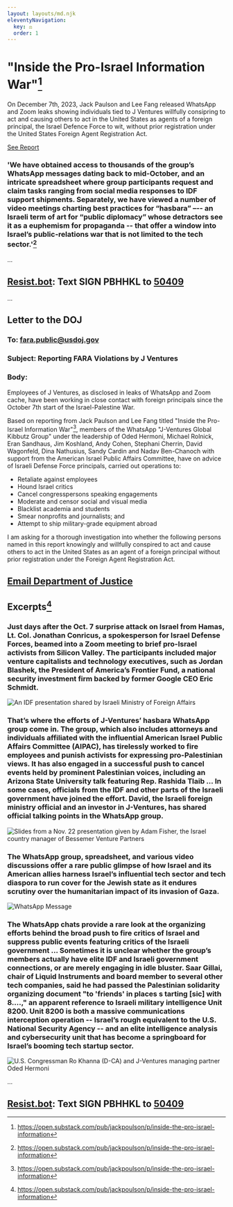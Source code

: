 ```yaml
---
layout: layouts/md.njk
eleventyNavigation:
  key: ⚖️
  order: 1
---
```

# "Inside the Pro-Israel Information War"[^1]

On December 7th, 2023, Jack Paulson and Lee Fang  released WhatsApp and Zoom leaks showing individuals tied to J Ventures willfully consipring to act and causing others to act in the United States as agents of a foreign principal, the Israel Defence Force to wit, without prior registration under the United States Foreign Agent Registration Act.

<a href="https://jackpoulson.substack.com/p/inside-the-pro-israel-information" class="button">See Report</a>

### 'We have obtained access to thousands of the group’s WhatsApp messages dating back to mid-October, and an intricate spreadsheet where group participants request and claim tasks ranging from social media responses to IDF support shipments. Separately, we have viewed a number of video meetings charting best practices for “hasbara” –-- an Israeli term of art for “public diplomacy” whose detractors see it as a euphemism for propaganda -- that offer a window into Israel’s public-relations war that is not limited to the tech sector.'[^1]

…

## [Resist.bot](https://resist.bot/petitions/PBHHKL): Text SIGN PBHHKL to <a href="tel:50409">50409</a> 

…

## Letter to the DOJ

### To: fara.public@usdoj.gov
### Subject: Reporting FARA Violations by J Ventures
### Body:

Employees of J Ventures, as disclosed in leaks of WhatsApp and Zoom cache, have been working in close contact with foreign principals since the October 7th start of the Israel-Palestine War.  
  
Based on reporting from Jack Paulson and Lee Fang titled "Inside the Pro-Israel Information War"[^1], members of the WhatsApp "J-Ventures Global Kibbutz Group" under the leadership of Oded Hermoni, Michael Rolnick, Eran Sandhaus, Jim Koshland, Andy Cohen, Stephani Cherrin, David Wagonfeld, Dina Nathusius, Sandy Cardin and Nadav Ben-Chanoch with support from the American Israel Public Affairs Committee, have on advice of Israeli Defense Force principals, carried out operations to:  
  
- Retaliate against employees  
- Hound Israel critics  
- Cancel congresspersons speaking engagements  
- Moderate and censor social and visual media  
- Blacklist academia and students  
- Smear nonprofits and journalists; and  
- Attempt to ship military-grade equipment abroad  
  
I am asking for a thorough investigation into whether the following persons named in this report knowingly and willfully conspired to act and cause others to act in the United States as an agent of a foreign principal without prior registration under the Foreign Agent Registration Act.  
  
[^1]: https://open.substack.com/pub/jackpoulson/p/inside-the-pro-israel-information

<a href="mailto:fara.public@usdoj.gov?subject=Reporting%20FARA%20Violations%20by%20J%20Ventures" class="button">Email Department of Justice</a>
--
## Excerpts[^1]

<div class="row">
<div class="col-6">

### Just days after the Oct. 7 surprise attack on Israel from Hamas, Lt. Col. Jonathan Conricus, a spokesperson for Israel Defense Forces, beamed into a Zoom meeting to brief pro-Israel activists from Silicon Valley. The participants included major venture capitalists and technology executives, such as Jordan Blashek, the President of America’s Frontier Fund, a national security investment firm backed by former Google CEO Eric Schmidt.

![An IDF presentation shared by Israeli Ministry of Foreign Affairs](https://substackcdn.com/image/fetch/f_auto,q_auto:good,fl_progressive:steep/https%3A%2F%2Fsubstack-post-media.s3.amazonaws.com%2Fpublic%2Fimages%2F7ecff7e5-40c5-4bed-ae1c-92d6d2bfe38a_1600x894.png)

### That’s where the efforts of J-Ventures’ hasbara WhatsApp group come in. The group, which also includes attorneys and individuals affiliated with the influential American Israel Public Affairs Committee (AIPAC), has tirelessly worked to fire employees and punish activists for expressing pro-Palestinian views. It has also engaged in a successful push to cancel events held by prominent Palestinian voices, including an Arizona State University talk featuring Rep. Rashida Tlaib … In some cases, officials from the IDF and other parts of the Israeli government have joined the effort. David, the Israeli foreign ministry official and an investor in J-Ventures, has shared official talking points in the WhatsApp group.

![Slides from a Nov. 22 presentation given by Adam Fisher, the Israel country manager of Bessemer Venture Partners](https://substackcdn.com/image/fetch/w_1456,c_limit,f_webp,q_auto:good,fl_progressive:steep/https%3A%2F%2Fsubstack-post-media.s3.amazonaws.com%2Fpublic%2Fimages%2F41490f17-a147-4093-b2c2-5303ec869063_1600x874.jpeg)

</div>
<div class="col-6">

### The WhatsApp group, spreadsheet, and various video discussions offer a rare public glimpse of how Israel and its American allies harness Israel’s influential tech sector and tech diaspora to run cover for the Jewish state as it endures scrutiny over the humanitarian impact of its invasion of Gaza.
![WhatsApp Message](https://substackcdn.com/image/fetch/w_1456,c_limit,f_webp,q_auto:good,fl_progressive:steep/https%3A%2F%2Fsubstack-post-media.s3.amazonaws.com%2Fpublic%2Fimages%2F0bae5b38-375f-49b6-a8c7-7aca00be6db4_1959x1332.png)

### The WhatsApp chats provide a rare look at the organizing efforts behind the broad push to fire critics of Israel and suppress public events featuring critics of the Israeli government … Sometimes it is unclear whether the group’s members actually have elite IDF and Israeli government connections, or are merely engaging in idle bluster. Saar Gillai, chair of Liquid Instruments and board member to several other tech companies, said he had passed the Palestinian solidarity organizing document "to 'friends' in places s tarting [sic] with 8....," an apparent reference to Israeli military intelligence Unit 8200. Unit 8200 is both a massive communications interception operation -- Israel’s rough equivalent to the U.S. National Security Agency -- and an elite intelligence analysis and cybersecurity unit that has become a springboard for Israel’s booming tech startup sector. 

![U.S. Congressman Ro Khanna (D-CA) and J-Ventures managing partner Oded Hermoni](https://substackcdn.com/image/fetch/w_1456,c_limit,f_webp,q_auto:good,fl_progressive:steep/https%3A%2F%2Fsubstack-post-media.s3.amazonaws.com%2Fpublic%2Fimages%2Ffda2cc7b-407f-4b7e-b732-250fd9024872_1600x900.png)

</div>
</div>

…

## [Resist.bot](https://resist.bot/petitions/PBHHKL): Text SIGN PBHHKL to <a href="tel:50409">50409</a> 

<!-- <div class="container">

{% set postsCount = collections.posts | length %}
{% set latestPostsCount = postsCount | min(numberOfLatestPostsToShow) %}
<h1>Latest {{ latestPostsCount }} Post{% if latestPostsCount != 1 %}s{% endif %}</h1>

{% set postslist = collections.posts | head(-1 * numberOfLatestPostsToShow) %}
{% set postslistCounter = postsCount %}
{% include "postslist.njk" %}

{% set morePosts = postsCount - numberOfLatestPostsToShow %}
{% if morePosts > 0 %}
<p>{{ morePosts }} more post{% if morePosts != 1 %}s{% endif %} can be found in <a href="/blog/">the archive</a>.</p>
{% endif %}

</div>
{# List every content page in the project #}
{#
<ul>
	{%- for entry in collections.all %}
	<li><a href="{{ entry.url }}"><code>{{ entry.url }}</code></a></li>
	{%- endfor %}
</ul>
#} -->
